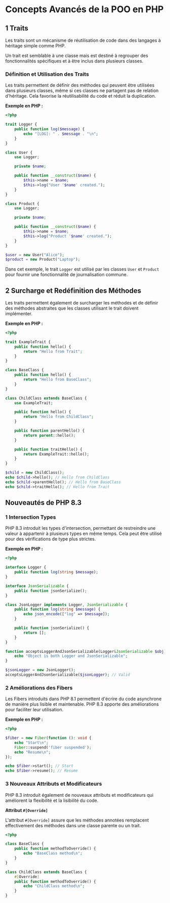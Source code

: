# Concepts Avancés de la POO en PHP

## 1 Traits

Les traits sont un mécanisme de réutilisation de code dans des langages à héritage simple comme PHP. 

Un trait est semblable à une classe mais est destiné à regrouper des fonctionnalités spécifiques et à être inclus dans plusieurs classes.

### Définition et Utilisation des Traits

Les traits permettent de définir des méthodes qui peuvent être utilisées dans plusieurs classes, même si ces classes ne partagent pas de relation d'héritage. Cela favorise la réutilisabilité du code et réduit la duplication.

**Exemple en PHP :**

```php
<?php

trait Logger {
    public function log($message) {
        echo "[LOG]: " . $message . "\n";
    }
}

class User {
    use Logger;

    private $name;

    public function __construct($name) {
        $this->name = $name;
        $this->log("User '$name' created.");
    }
}

class Product {
    use Logger;

    private $name;

    public function __construct($name) {
        $this->name = $name;
        $this->log("Product '$name' created.");
    }
}

$user = new User("Alice");
$product = new Product("Laptop");
```

Dans cet exemple, le trait `Logger` est utilisé par les classes `User` et `Product` pour fournir une fonctionnalité de journalisation commune.

## 2 Surcharge et Redéfinition des Méthodes

Les traits permettent également de surcharger les méthodes et de définir des méthodes abstraites que les classes utilisant le trait doivent implémenter.

**Exemple en PHP :**

```php
<?php

trait ExampleTrait {
    public function hello() {
        return "Hello from Trait";
    }
}

class BaseClass {
    public function hello() {
        return "Hello from BaseClass";
    }
}

class ChildClass extends BaseClass {
    use ExampleTrait;

    public function hello() {
        return "Hello from ChildClass";
    }

    public function parentHello() {
        return parent::hello();
    }

    public function traitHello() {
        return ExampleTrait::hello();
    }
}

$child = new ChildClass();
echo $child->hello(); // Hello from ChildClass
echo $child->parentHello(); // Hello from BaseClass
echo $child->traitHello(); // Hello from Trait
```

## Nouveautés de PHP 8.3

### 1 Intersection Types

PHP 8.3 introduit les types d'intersection, permettant de restreindre une valeur à appartenir à plusieurs types en même temps. Cela peut être utilisé pour des vérifications de type plus strictes.

**Exemple en PHP :**

```php
<?php

interface Logger {
    public function log(string $message);
}

interface JsonSerializable {
    public function jsonSerialize();
}

class JsonLogger implements Logger, JsonSerializable {
    public function log(string $message) {
        echo json_encode(["log" => $message]);
    }

    public function jsonSerialize() {
        return [];
    }
}

function acceptsLoggerAndJsonSerializable(Logger&JsonSerializable $obj) {
    echo "Object is both Logger and JsonSerializable";
}

$jsonLogger = new JsonLogger();
acceptsLoggerAndJsonSerializable($jsonLogger); // Valid
```

### 2 Améliorations des Fibers

Les Fibers introduits dans PHP 8.1 permettent d'écrire du code asynchrone de manière plus lisible et maintenable. PHP 8.3 apporte des améliorations pour faciliter leur utilisation.

**Exemple en PHP :**

```php
<?php

$fiber = new Fiber(function (): void {
    echo "Start\n";
    Fiber::suspend('fiber suspended');
    echo "Resume\n";
});

echo $fiber->start(); // Start
echo $fiber->resume(); // Resume
```

### 3 Nouveaux Attributs et Modificateurs

PHP 8.3 introduit également de nouveaux attributs et modificateurs qui améliorent la flexibilité et la lisibilité du code.

**Attribut `#[Override]`**

L'attribut `#[Override]` assure que les méthodes annotées remplacent effectivement des méthodes dans une classe parente ou un trait.

```php
<?php

class BaseClass {
    public function methodToOverride() {
        echo "BaseClass method\n";
    }
}

class ChildClass extends BaseClass {
    #[Override]
    public function methodToOverride() {
        echo "ChildClass method\n";
    }
}
```